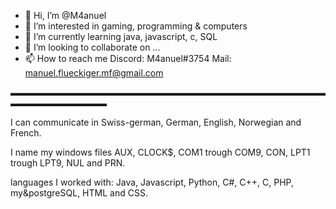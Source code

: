 - 👋 Hi, I’m @M4anuel
- 👀 I’m interested in gaming, programming & computers
- 🌱 I’m currently learning java, javascript, c, SQL
- 💞️ I’m looking to collaborate on ...
- 📫 How to reach me Discord: M4anuel#3754 Mail: manuel.flueckiger.mf@gmail.com

<!---
M4anuel/M4anuel is a ✨ special ✨ repository because its `README.md` (this file) appears on your GitHub profile.
You can click the Preview link to take a look at your changes.
--->

▬▬▬▬▬▬▬▬▬▬▬▬▬▬▬▬▬▬▬▬▬▬▬▬▬▬▬▬▬▬▬▬▬▬▬▬▬▬▬▬▬▬▬▬▬▬▬

I can communicate in Swiss-german, German, English, Norwegian and French.

I name my windows files AUX, CLOCK$, COM1 trough COM9, CON, LPT1 trough LPT9, NUL and PRN.

languages I worked with: Java, Javascript, Python, C#, C++, C, PHP, my&postgreSQL, HTML and CSS.

